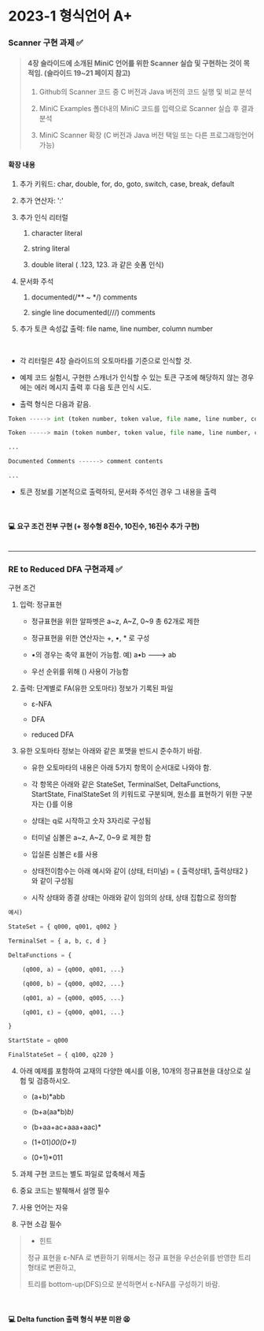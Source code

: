 2023-1 형식언어 A+
==================
### Scanner 구현 과제 ✅

> #### 4장 슬라이드에 소개된 MiniC 언어를 위한 Scanner 실습 및 구현하는 것이 목적임. (슬라이드 19~21 페이지 참고)
>
> 1. Github의 Scanner 코드 중 C 버전과 Java 버전의 코드 실행 및 비교 분석
>
> 2. MiniC Examples 폴더내의 MiniC 코드를 입력으로 Scanner 실습 후 결과 분석
>
> 3. MiniC Scanner 확장 (C 버전과 Java 버전 택일 또는 다른 프로그래밍언어 가능)



#### 확장 내용

 1. 추가 키워드: char, double, for, do, goto, switch, case, break, default 

 2. 추가 연산자: ':'	

 3. 추가 인식 리터럴

   	1) character literal

   	2) string literal

   	3) double literal (  .123,   123. 과 같은 숏폼 인식)

 4. 문서화 주석

   	1) documented(/** ~ */) comments

   	2) single line documented(///) comments

 5. 추가 토큰 속성값 출력: file name, line number, column number
<br>


* 각 리터럴은 4장 슬라이드의 오토마타를 기준으로 인식할 것.

* 예제 코드 실험시, 구현한 스캐너가 인식할 수 있는 토큰 구조에 해당하지 않는 경우에는 에러 메시지 출력 후 다음 토큰 인식 시도.



* 출력 형식은 다음과 같음.
```python
Token -----> int (token number, token value, file name, line number, column number)

Token -----> main (token number, token value, file name, line number, column number)

...

Documented Comments ------> comment contents

...
```


* 토큰 정보를 기본적으로 출력하되, 문서화 주석인 경우 그 내용을 출력 
<br>

#### 💻 요구 조건 전부 구현 (+ 정수형 8진수, 10진수, 16진수 추가 구현)  <br><br>

---------------------------------------------------

### RE to Reduced DFA 구현과제 ✅
구현 조건

1. 입력: 정규표현

	- 정규표현을 위한 알파벳은 a~z, A~Z, 0~9 총 62개로 제한

	- 정규표현을 위한 연산자는  +, •, * 로 구성

	- •의 경우는 축약 표현이 가능함. 예) a•b  ---> ab

	- 우선 순위를 위해 () 사용이 가능함





2. 출력: 단계별로 FA(유한 오토마타) 정보가 기록된 파일

	- ε-NFA

	- DFA

	- reduced DFA



3. 유한 오토마타 정보는 아래와 같은 포맷을 반드시 준수하기 바람.

	- 유한 오토마타의 내용은 아래 5가지 항목이 순서대로 나와야 함.

	- 각 항목은 아래와 같은 StateSet, TerminalSet, DeltaFunctions, StartState, FinalStateSet 의 키워드로 구분되며, 원소를 표현하기 위한 구분자는 {}를 이용

	- 상태는 q로 시작하고 숫자 3자리로 구성됨

	- 터미널 심볼은 a~z, A~Z, 0~9 로 제한 함

	- 입실론 심볼은 ε를 사용 

	- 상태전이함수는 아래 예시와 같이 (상태, 터미널) = { 출력상태1, 출력상태2 } 와 같이 구성됨

	- 시작 상태와 종결 상태는 아래와 같이 임의의 상태, 상태 집합으로 정의함


```python
예시)

StateSet = { q000, q001, q002 }

TerminalSet = { a, b, c, d }

DeltaFunctions = {

	(q000, a) = {q000, q001, ...}

	(q000, b) = {q000, q002, ...}

	(q001, a) = {q000, q005, ...}

	(q001, ε) = {q000, q001, ...}

}

StartState = q000

FinalStateSet = { q100, q220 }
```




4. 아래 예제를 포함하여 교재의 다양한 예시를 이용, 10개의 정규표현을 대상으로 실험 및 검증하시오.

	- (a+b)*abb

	- (b+a(aa*b)*b)*

	- (b+aa+ac+aaa+aac)*

	- (1+01)*00(0+1)*

	- (0+1)*011  



5. 과제 구현 코드는 별도 파일로 압축해서 제출
6. 중요 코드는 발췌해서 설명 필수
7. 사용 언어는 자유
8. 구현 소감 필수

> * 힌트
> 
> 정규 표현을 ε-NFA 로 변환하기 위해서는 정규 표현을 우선순위를 반영한 트리형태로 변환하고,
>
> 트리를 bottom-up(DFS)으로 분석하면서 ε-NFA를 구성하기 바람.

<br>

#### 💻 Delta function 출력 형식 부분 미완 😫

